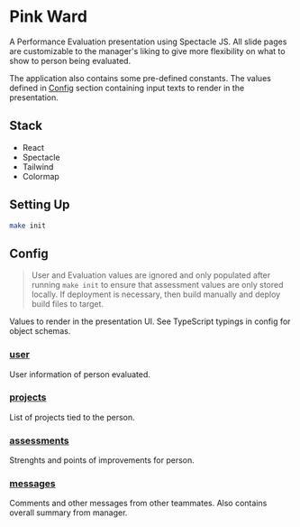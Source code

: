 # Pink Ward

A Performance Evaluation presentation using Spectacle JS. All slide pages are customizable to the manager's liking to give more flexibility on what to show to person being evaluated.

The application also contains some pre-defined constants. The values defined in [Config](#Config) section containing input texts to render in the presentation.

## Stack

* React
* Spectacle
* Tailwind
* Colormap

## Setting Up

```bash
make init
```

## Config

> User and Evaluation values are ignored and only populated after running `make init` to ensure that assessment values are only stored locally. If deployment is necessary, then build manually and deploy build files to target.

Values to render in the presentation UI. See TypeScript typings in config for object schemas.

### **[user](src/config/.temp/user.ts)**

User information of person evaluated.

### **[projects](src/config/.temp/projects.ts)**

List of projects tied to the person.

### **[assessments](src/config/.temp/assessments.ts)**

Strenghts and points of improvements for person.

### **[messages](src/config/.temp/messages.ts)**

Comments and other messages from other teammates. Also contains overall summary from manager.
